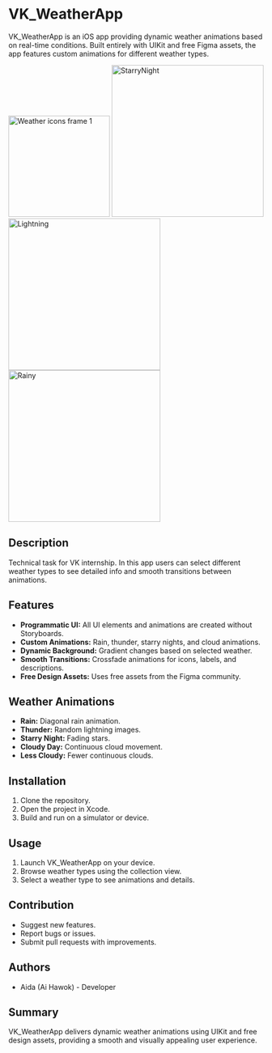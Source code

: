 # VK_WeatherApp

VK_WeatherApp is an iOS app providing dynamic weather animations based on real-time conditions. 
Built entirely with UIKit and free Figma assets, the app features custom animations for different weather types.

<img width="200" alt="Weather icons frame 1" src="https://github.com/user-attachments/assets/c6407ccf-889d-476f-8a7f-a2246da7912b">

<img width="300" alt="StarryNight" src="https://github.com/user-attachments/assets/0e8708fb-5912-449e-a61b-52a5b8629538">
<img width="300" alt="Lightning" src="https://github.com/user-attachments/assets/81abbb86-cf56-4f65-bdb6-61d3f3a91afb">
<img width="300" alt="Rainy" src="https://github.com/user-attachments/assets/e2f254a3-00df-48b9-8764-f2bb27835269">

## Description

Technical task for VK internship. In this app users can select different weather types to see detailed info and smooth transitions between animations.

## Features
- **Programmatic UI:** All UI elements and animations are created without Storyboards.
- **Custom Animations:** Rain, thunder, starry nights, and cloud animations.
- **Dynamic Background:** Gradient changes based on selected weather.
- **Smooth Transitions:** Crossfade animations for icons, labels, and descriptions.
- **Free Design Assets:** Uses free assets from the Figma community.

## Weather Animations
- **Rain:** Diagonal rain animation.
- **Thunder:** Random lightning images.
- **Starry Night:** Fading stars.
- **Cloudy Day:** Continuous cloud movement.
- **Less Cloudy:** Fewer continuous clouds.

## Installation

1. Clone the repository.
2. Open the project in Xcode.
3. Build and run on a simulator or device.

## Usage

1. Launch VK_WeatherApp on your device.
2. Browse weather types using the collection view.
3. Select a weather type to see animations and details.

## Contribution

- Suggest new features.
- Report bugs or issues.
- Submit pull requests with improvements.

## Authors

- Aida (Ai Hawok) - Developer

## Summary

VK_WeatherApp delivers dynamic weather animations using UIKit and free design assets, providing a smooth and visually appealing user experience.
